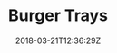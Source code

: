 ---
title: "Burger Trays"
seoTitle: ""
seoDescription: ""
date: 2018-03-21T12:36:29Z
draft: false
headerimage: "/img/categories/burger-trays.jpg"
---